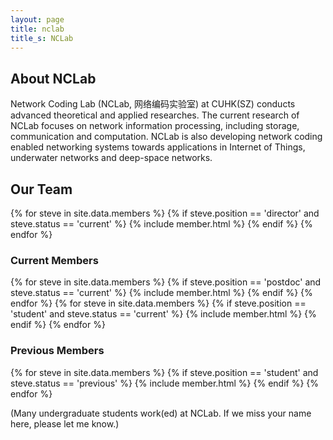 ```yaml
---
layout: page
title: nclab
title_s: NCLab
---
```


## About NCLab

Network Coding Lab (NCLab, 网络编码实验室) at CUHK(SZ) conducts advanced theoretical and applied researches. The current research of NCLab focuses on network information processing, including storage, communication and computation. NCLab is also developing network coding enabled networking systems towards applications in Internet of Things, underwater networks and deep-space networks.

## Our Team

<div>
{% for steve in site.data.members %}
   {% if steve.position == 'director' and steve.status == 'current' %}
      {% include member.html %}
   {% endif %}
{% endfor %}
</div>

### Current Members

<div>
{% for steve in site.data.members %}
   {% if steve.position == 'postdoc' and steve.status == 'current' %}
      {% include member.html %}
   {% endif %}
{% endfor %}
{% for steve in site.data.members %}
   {% if steve.position == 'student' and steve.status == 'current' %}
      {% include member.html %}
   {% endif %}
{% endfor %}
</div>

### Previous Members

<div>
{% for steve in site.data.members %}
   {% if steve.position == 'student' and steve.status == 'previous' %}
      {% include member.html %}
   {% endif %}
{% endfor %}
</div>

(Many undergraduate students work(ed) at NCLab. If we miss your name here, please let me know.)
